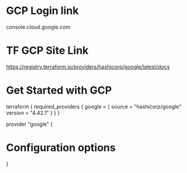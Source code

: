 # GCP Login link 
console.cloud.google.com

# TF GCP Site Link
https://registry.terraform.io/providers/hashicorp/google/latest/docs

# Get Started with GCP 
terraform {
  required_providers {
    google = {
      source = "hashicorp/google"
      version = "4.42.1"
    }
  }
}

provider "google" {
  # Configuration options
}
